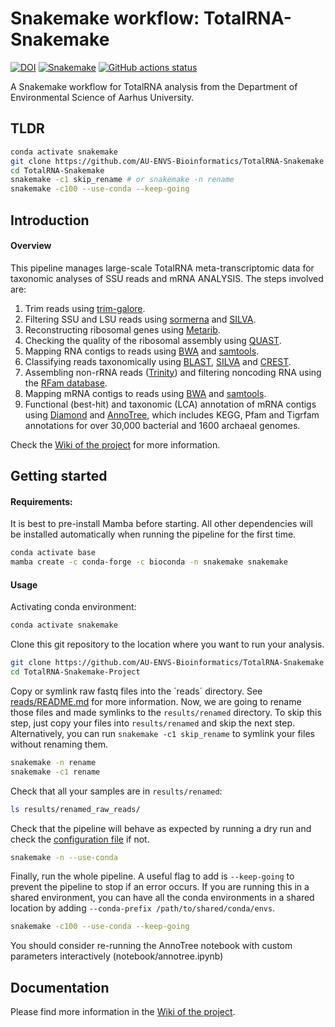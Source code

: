# Snakemake workflow: TotalRNA-Snakemake

[![DOI](https://zenodo.org/badge/546561474.svg)](https://zenodo.org/badge/latestdoi/546561474)
[![Snakemake](https://img.shields.io/badge/snakemake-≥6.3.0-brightgreen.svg)](https://snakemake.github.io)
[![GitHub actions status](https://github.com/currocam/TotalRNA-Snakemake/workflows/Tests/badge.svg?branch=main)](https://github.com/currocam/TotalRNA-Snakemake/actions?query=branch%3Amain+workflow%3ATests)


A Snakemake workflow for TotalRNA analysis from the Department of Environmental Science of Aarhus University. 

## TLDR

```bash
conda activate snakemake
git clone https://github.com/AU-ENVS-Bioinformatics/TotalRNA-Snakemake
cd TotalRNA-Snakemake
snakemake -c1 skip_rename # or snakemake -n rename
snakemake -c100 --use-conda --keep-going
```

## Introduction

#### Overview

This pipeline manages large-scale TotalRNA meta-transcriptomic data for taxonomic analyses of SSU reads and mRNA ANALYSIS. The steps involved are:

1. Trim reads using [trim-galore](https://www.bioinformatics.babraham.ac.uk/projects/trim_galore/).
2. Filtering SSU and LSU reads using [sormerna](https://github.com/biocore/sortmerna) and [SILVA](https://www.arb-silva.de/).
3. Reconstructing ribosomal genes using [Metarib](https://github.com/yxxue/MetaRib).
4. Checking the quality of the ribosomal assembly using [QUAST](https://quast.sourceforge.net/).
5. Mapping RNA contigs to reads using [BWA](https://bio-bwa.sourceforge.net/) and [samtools](https://github.com/samtools/).
6. Classifying reads taxonomically using [BLAST](https://blast.ncbi.nlm.nih.gov/), [SILVA](https://www.arb-silva.de/) and [CREST](https://github.com/lanzen/CREST).
7. Assembling non-rRNA reads ([Trinity](https://github.com/trinityrnaseq/trinityrnaseq)) and filtering noncoding RNA using the [RFam database](https://rfam.org/). 
8. Mapping mRNA contigs to reads using [BWA](https://bio-bwa.sourceforge.net/) and [samtools](https://github.com/samtools/).
9. Functional (best-hit) and taxonomic (LCA) annotation of mRNA contigs using [Diamond](https://github.com/bbuchfink/diamond) and [AnnoTree](http://annotree.uwaterloo.ca/annotree/), which includes KEGG, Pfam and Tigrfam annotations for over 30,000 bacterial and 1600 archaeal genomes. 

Check the [Wiki of the project](https://github.com/AU-ENVS-Bioinformatics/TotalRNA-Snakemake/wiki) for more information. 

## Getting started

#### Requirements:

It is best to pre-install Mamba before starting. All other dependencies will be installed automatically when running the pipeline for the first time.

```bash
conda activate base
mamba create -c conda-forge -c bioconda -n snakemake snakemake
```

#### Usage
Activating conda environment:

```bash
conda activate snakemake
```

Clone this git repository to the location where you want to run your analysis. 
```bash
git clone https://github.com/AU-ENVS-Bioinformatics/TotalRNA-Snakemake TotalRNA-Snakemake-Project
cd TotalRNA-Snakemake-Project
```

Copy or symlink raw fastq files into the ´reads´ directory. See [reads/README.md](reads/README.md) for more information. Now, we are going to rename those files and made symlinks to the `results/renamed` directory. To skip this step, just copy your files into `results/renamed` and skip the next step. Alternatively, you can run `snakemake -c1 skip_rename` to symlink your files without renaming them.

```bash
snakemake -n rename
snakemake -c1 rename
```

Check that all your samples are in `results/renamed`:

```bash
ls results/renamed_raw_reads/
```

Check that the pipeline will behave as expected by running a dry run and check the [configuration file](config/config.yaml) if not.

```bash
snakemake -n --use-conda
```

Finally, run the whole pipeline. A useful flag to add is `--keep-going` to prevent the pipeline to stop if an error occurs. If you are running this in a shared environment, you can have all the conda environments in a shared location by adding `--conda-prefix /path/to/shared/conda/envs`. 

```bash
snakemake -c100 --use-conda --keep-going
```

You should consider re-running the AnnoTree notebook with custom parameters interactively (notebook/annotree.ipynb)

## Documentation

Please find more information in the [Wiki of the project](https://github.com/AU-ENVS-Bioinformatics/TotalRNA-Snakemake/wiki).
